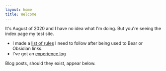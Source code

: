 ```yaml
---
layout: home
title: Welcome
---
```


It's August of 2020 and I have no idea what I'm doing. But you're seeing the index page my test site.

- I made a [list of rules](site_notes/new_format_rules.md) I need to follow after being used to Bear or Obsidian links.
- I've got an [experience log](site_notes/xp_log.md)

Blog posts, should they exist, appear below.
